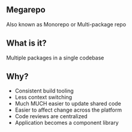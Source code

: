 ## Megarepo

Also known as Monorepo or Multi-package repo

## What is it?

Multiple packages in a single codebase

## Why?

- Consistent build tooling
- Less context switching
- Much MUCH easier to update shared code
- Easier to affect change across the platform
- Code reviews are centralized
- Application becomes a component library
